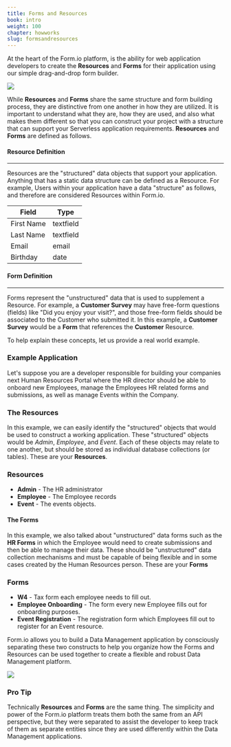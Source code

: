 ```yaml
---
title: Forms and Resources
book: intro
weight: 100
chapter: howworks
slug: formsandresources
---
```

At the heart of the Form.io platform, is the ability for web application developers to create the **Resources** and **Forms** for their application using our simple drag-and-drop form builder.

![](/assets/img/userguide/form-builder.png)

While **Resources** and **Forms** share the same structure and form building process, they are distinctive from one another in how they are utilized. It is important to understand what they are, how they are used, and also what makes them different so that you can construct your project with a structure that can support your Serverless application requirements. **Resources** and **Forms** are defined as follows.

<div class="row well">
  <div class="col col-sm-6">
    <h4><strong>Resource Definition</strong></h4>
    <hr>
    <p>Resources are the "structured" data objects that support your application. Anything that has a static data structure can be defined as a Resource. For example, Users within your application have a data "structure" as follows, and therefore are considered Resources within Form.io.</p>
    <table class="table table-striped">
     <thead>
       <tr><th>Field</th><th>Type</th></tr>
     </thead>
     <tbody>
       <tr><td>First Name</td><td>textfield</td></tr>
       <tr><td>Last Name</td><td>textfield</td></tr>
       <tr><td>Email</td><td>email</td></tr>
       <tr><td>Birthday</td><td>date</td></tr>
     </tbody>
    </table>
  </div>
  <div class="col col-sm-6">
    <h4><strong>Form Definition</strong></h4>
    <hr>
    <p>Forms represent the "unstructured" data that is used to supplement a Resource. For example, a <strong>Customer Survey</strong> may have free-form questions (fields) like "Did you enjoy your visit?", and those free-form fields should be associated to the Customer who submitted it. In this example, a <strong>Customer Survey</strong> would be a <strong>Form</strong> that references the <strong>Customer</strong> Resource.</p>
  </div>
</div>

To help explain these concepts, let us provide a real world example.

### Example Application

Let's suppose you are a developer responsible for building your companies next Human Resources Portal where the HR director should be able to onboard new Employees, manage the Employees HR related forms and submissions, as well as manage Events within the Company.

### The Resources

In this example, we can easily identify the "structured" objects that would be used to construct a working application. These "structured" objects would be *Admin*, *Employee*, and *Event*. Each of these objects may relate to one another, but should be stored as individual database collections (or tables). These are your **Resources**.

<div class="panel panel-default">
  <div class="panel-heading"><h3 class="panel-title">Resources</h3></div>
  <ul class="list-group">
      <li class="list-group-item"><strong>Admin</strong> - The HR administrator</li>
      <li class="list-group-item"><strong>Employee</strong> - The Employee records</li>
      <li class="list-group-item"><strong>Event</strong> - The events objects.</li>
    </ul>
</div>

#### The Forms

In this example, we also talked about "unstructured" data forms such as the **HR Forms** in which the Employee would need to create submissions and then be able to manage their data. These should be "unstructured" data collection mechanisms and must be capable of being flexible and in some cases created by the Human Resources person. These are your **Forms**

<div class="panel panel-default">
  <div class="panel-heading"><h3 class="panel-title">Forms</h3></div>
  <ul class="list-group">
      <li class="list-group-item"><strong>W4</strong> - Tax form each employee needs to fill out.</li>
      <li class="list-group-item"><strong>Employee Onboarding</strong> - The form every new Employee fills out for onboarding purposes.</li>
      <li class="list-group-item"><strong>Event Registration</strong> - The registration form which Employees fill out to register for an Event resource.</li>
    </ul>
</div>

Form.io allows you to build a Data Management application by consciously separating these two constructs to help you organize how the Forms and Resources can be used together to create a flexible and robust Data Management platform.

![](/assets/img/userguide/formsvsresource.png)

<div class="well">
  <h3><i class="fa fa-info-circle"></i> Pro Tip</h3>
  <p>Technically <strong>Resources</strong> and <strong>Forms</strong> are the same thing. The simplicity and power of the Form.io platform treats them both the same from an API perspective, but they were separated to assist the developer to keep track of them as separate entities since they are used differently within the Data Management applications.</p>
</div>


